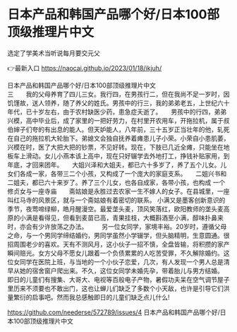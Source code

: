 # 日本产品和韩国产品哪个好/日本100部顶级推理片中文
选定了学美术当听说每月要交元父

👉最新入口 https://naocai.github.io/2023/01/18/ikjuh/

日本产品和韩国产品哪个好/日本100部顶级推理片中文　　　　　　　　　　　　　　三　　我的父母养育了四儿三女。我行四，在男孩行二，但在我尚不足一岁时，因饥馑故，送人领养，随了养父的姓氏。男孩中的行三，我的弟弟老五，上世纪六十年代，已十岁左右，由于农村缺医少药，患急症夭逝了。　　男孩中的行四，弟弟兴模，高中毕业后，成了家里的一把好劳力，在村里开农用车，开拖拉机，属于叔伯婶子们夸的有出息的能人。但天妒能人，八年前，三十五岁正当壮年的他，轧死在自己的拖拉机大轮胎下。弟媳文会独自抚养着瘫患儿子小荣。小荣自小患肌萎，兴模在时，医了大把大把的钞票，不见好转。现在，下肢已几近全瘫，只能坐在地板车上滑动。女儿小燕本该上高中，现在只好辍学去外地打工，挣钱补贴家用，到年底，才回来团年。　　大姐兴泽和大姐夫，都已六十多岁了，养了五个儿女。儿女们各成一家，各带三二个小孩，又构成了一个庞大的家庭支系。　　二姐兴书和二姐夫，都已六十来岁了。养了三个儿女，也各自成家，各带小孩，也构成
一个修贞女与一座寺庙　　斋姑娘是永胜过去农家一生不嫁人的女子。在县城里，一座叫红马寺的风景区，就与一个斋姑娘有着密切的联系。
小满又是墨客创新意识的季节，夜莺啼绿柳，皓月醒漫空。最爱垄头麦，顶风笑落红，欧阳教师的垄头麦高原的小满是看得见，但看到麦苗已高，青果挂枝，大概斟酒至小满，醇味扑鼻来时，亦会有少许放荡之办法。
　　另一位女同学，家境丰裕。20岁时，遵循父母之命，与一个男同学缔结婚约，男同学虽然小学辍学，但头脑精明，生意圆通。很招周围老少的喜欢。天有不测风月，这小伙子一招不慎，全盘皆输，将积攒的家产瞬间赔光。女方父母不愿女儿跟着一个负债累累的人吃苦受罪，不久解除婚约。这位女同学在医院上班，与当地的一个小伙子恋爱，几次，有人发现一个男人总是清早从她的宿舍窗户爬出来。不久，这位女同学未婚先孕，带着胎儿与男方结婚。
即日的儿童们有搜集、大哥大、电视等百般电子产物，暑假功夫呆在空气调节屋子里历来不须要也不敢出门，这也让蝉儿们缺乏了多数个小天敌，也许是引导它们洪量繁衍的启事吧。然而我总感触即日的儿童们缺乏点儿什么!

https://github.com/neederse/572789/issues/4
日本产品和韩国产品哪个好/日本100部顶级推理片中文
